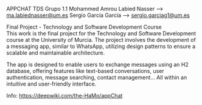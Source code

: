 APPCHAT TDS Grupo 1.1
Mohammed Amrou Labied Nasser  --> ma.labiednasser@um.es
Sergio Garcia Garcia --> sergio.garciag1@um.es

Final Project - Technology and Software Development Course  
This work is the final project for the Technology and Software Development course at the University of Murcia. 
The project involves the development of a messaging app, similar to WhatsApp, utilizing design patterns to ensure a scalable and maintainable architecture.

The app is designed to enable users to exchange messages using an H2 database, offering features like text-based conversations, user authentication, message searching, contact management... All within an intuitive and user-friendly interface.

Info: https://deepwiki.com/the-HaMo/appChat
